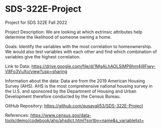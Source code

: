 # SDS-322E-Project
Project for SDS 322E Fall 2022

Project Description: We are looking at which extrinsic attributes help determine the likelihood of someone owning a home. 

Goals: Identify the variables with the most correlation to homeownership. We would also test variables with each other and find which combination of variables give the highest correlation.

Link to Data: https://drive.google.com/file/d/1MgALhAOLSiMP6hm4j9Fiwy-V8Fo3VuXo/view?usp=sharing

Information about the data:  Data are from the 2019 American Housing Survey (AHS). AHS is the most comprehensive national housing survey in the U.S. and sponsored by the Department of Housing and Urban Development therefore conducted by the Census Bureau. 


GitHub Repository: https://github.com/qusayali53/SDS-322E-Project


References: https://www.census.gov/data-tools/demo/codebook/ahs/ahsdict.html?sortby=name&s_variablelist=

